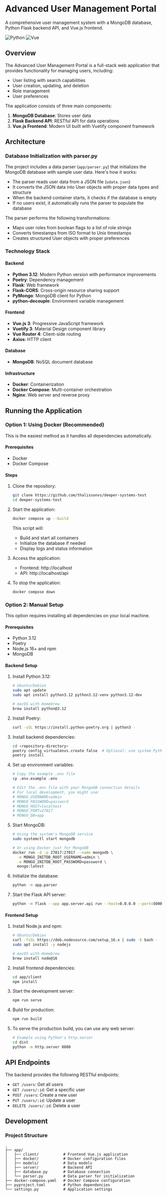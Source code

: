# Advanced User Management Portal

A comprehensive user management system with a MongoDB database, Python Flask backend API, and Vue.js frontend.

![Python](https://img.shields.io/badge/python-3.12-blue.svg)
![Vue](https://img.shields.io/badge/vue-3.x-green.svg)

## Overview

The Advanced User Management Portal is a full-stack web application that provides functionality for managing users, including:

- User listing with search capabilities
- User creation, updating, and deletion
- Role management
- User preferences

The application consists of three main components:

1. **MongoDB Database**: Stores user data
2. **Flask Backend API**: RESTful API for data operations
3. **Vue.js Frontend**: Modern UI built with Vuetify component framework

## Architecture

### Database Initialization with parser.py

The project includes a data parser (`app/parser.py`) that initializes the MongoDB database with sample user data. Here's how it works:

- The parser reads user data from a JSON file (`udata.json`)
- It converts the JSON data into User objects with proper data types and structure
- When the backend container starts, it checks if the database is empty
- If no users exist, it automatically runs the parser to populate the database

The parser performs the following transformations:
- Maps user roles from boolean flags to a list of role strings
- Converts timestamps from ISO format to Unix timestamps
- Creates structured User objects with proper preferences

### Technology Stack

#### Backend
- **Python 3.12**: Modern Python version with performance improvements
- **Poetry**: Dependency management
- **Flask**: Web framework
- **Flask-CORS**: Cross-origin resource sharing support
- **PyMongo**: MongoDB client for Python
- **python-decouple**: Environment variable management

#### Frontend
- **Vue.js 3**: Progressive JavaScript framework
- **Vuetify 3**: Material Design component library
- **Vue Router 4**: Client-side routing
- **Axios**: HTTP client

#### Database
- **MongoDB**: NoSQL document database

#### Infrastructure
- **Docker**: Containerization
- **Docker Compose**: Multi-container orchestration
- **Nginx**: Web server and reverse proxy

## Running the Application

### Option 1: Using Docker (Recommended)

This is the easiest method as it handles all dependencies automatically.

#### Prerequisites
- Docker
- Docker Compose

#### Steps

1. Clone the repository:
   ```bash
   git clone https://github.com/thalissonvs/deeper-systems-test
   cd deeper-systems-test
   ```

2. Start the application:
   ```bash
   docker compose up --build
   ```

   This script will:
   - Build and start all containers
   - Initialize the database if needed
   - Display logs and status information

3. Access the application:
   - Frontend: http://localhost
   - API: http://localhost/api

4. To stop the application:
   ```bash
   docker compose down
   ```

### Option 2: Manual Setup

This option requires installing all dependencies on your local machine.

#### Prerequisites
- Python 3.12
- Poetry
- Node.js 16+ and npm
- MongoDB

#### Backend Setup

1. Install Python 3.12:
   ```bash
   # Ubuntu/Debian
   sudo apt update
   sudo apt install python3.12 python3.12-venv python3.12-dev
   
   # macOS with Homebrew
   brew install python@3.12
   ```

2. Install Poetry:
   ```bash
   curl -sSL https://install.python-poetry.org | python3 -
   ```

3. Install backend dependencies:
   ```bash
   cd <repository-directory>
   poetry config virtualenvs.create false  # Optional: use system Python
   poetry install
   ```

4. Set up environment variables:
   ```bash
   # Copy the example .env file
   cp .env.example .env
   
   # Edit the .env file with your MongoDB connection details
   # For local development, you might use:
   # MONGO_USERNAME=admin
   # MONGO_PASSWORD=password
   # MONGO_HOST=localhost
   # MONGO_PORT=27017
   # MONGO_DB=app
   ```

5. Start MongoDB:
   ```bash
   # Using the system's MongoDB service
   sudo systemctl start mongodb
   
   # Or using Docker just for MongoDB
   docker run -d -p 27017:27017 --name mongodb \
     -e MONGO_INITDB_ROOT_USERNAME=admin \
     -e MONGO_INITDB_ROOT_PASSWORD=password \
     mongo:latest
   ```

6. Initialize the database:
   ```bash
   python -m app.parser
   ```

7. Start the Flask API server:
   ```bash
   python -m flask --app app.server.api run --host=0.0.0.0 --port=5000
   ```

#### Frontend Setup

1. Install Node.js and npm:
   ```bash
   # Ubuntu/Debian
   curl -fsSL https://deb.nodesource.com/setup_16.x | sudo -E bash -
   sudo apt install -y nodejs
   
   # macOS with Homebrew
   brew install node@16
   ```

2. Install frontend dependencies:
   ```bash
   cd app/client
   npm install
   ```

3. Start the development server:
   ```bash
   npm run serve
   ```

4. Build for production:
   ```bash
   npm run build
   ```

5. To serve the production build, you can use any web server:
   ```bash
   # Example using Python's http.server
   cd dist
   python -m http.server 8080
   ```

## API Endpoints

The backend provides the following RESTful endpoints:

- `GET /users`: Get all users
- `GET /users/:id`: Get a specific user
- `POST /users`: Create a new user
- `PUT /users/:id`: Update a user
- `DELETE /users/:id`: Delete a user

## Development

### Project Structure

```
.
├── app/
│   ├── client/           # Frontend Vue.js application
│   ├── docker/           # Docker configuration files
│   ├── models/           # Data models
│   ├── server/           # Backend API
│   ├── database.py       # Database connection
│   └── parser.py         # Data parser for initialization
├── docker-compose.yaml   # Docker Compose configuration
├── pyproject.toml        # Python dependencies
└── settings.py           # Application settings
```

